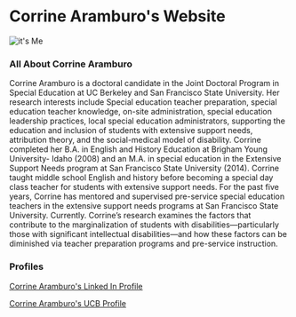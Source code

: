 # Corrine Aramburo's Website

![it's Me](https://github.com/aramburoc/aramburoc.github.io/issues/3#issue-1003697156 "Corrine Aramburo")

### All About Corrine Aramburo

Corrine Aramburo is a doctoral candidate in the Joint Doctoral Program in Special Education at UC Berkeley and San Francisco State University. Her research interests include Special education teacher preparation, special education teacher knowledge, on-site administration, special education leadership practices, local special education administrators, supporting the education and inclusion of students with extensive support needs, attribution theory, and the social-medical model of disability. Corrine completed her B.A. in English and History Education at Brigham Young University- Idaho (2008) and an M.A. in special education in the Extensive Support Needs program at San Francisco State University (2014). Corrine taught middle school English and history before becoming a special day class teacher for students with extensive support needs. For the past five years, Corrine has mentored and supervised pre-service special education teachers in the extensive support needs programs at San Francisco State University. Currently. Corrine’s research examines the factors that contribute to the marginalization of students with disabilities—particularly those with significant intellectual disabilities—and how these factors can be diminished via teacher preparation programs and pre-service instruction.

### Profiles
[Corrine Aramburo's Linked In Profile](https://www.linkedin.com/in/corrine-aramburo-54362a66 "Corrine's Linked In Profile")

[Corrine Aramburo's UCB Profile](https://gse.berkeley.edu/corrine-aramburo "Corrine Aramburo- University of California Berkeley Profile")
